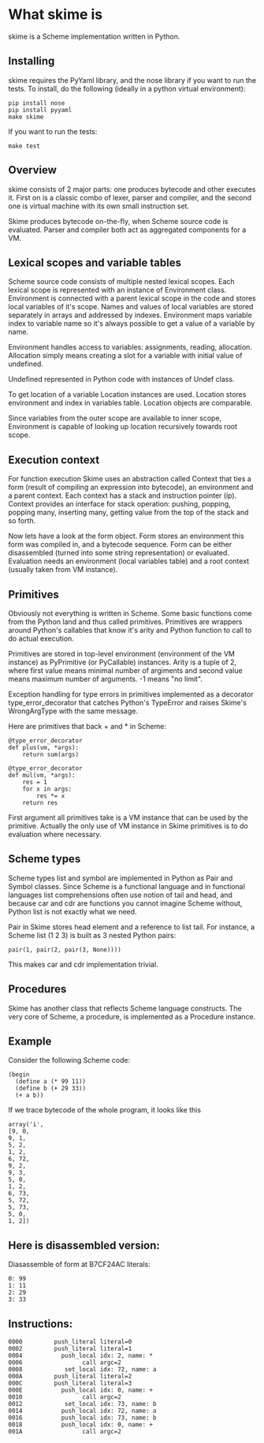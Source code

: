 What skime is
==============

skime is a Scheme implementation written in Python.

Installing
----------

skime requires the PyYaml library, and the nose library if you want to run the
tests. To install, do the following (ideally in a python virtual environment):

    pip install nose
    pip install pyyaml
    make skime

If you want to run the tests:

    make test

Overview
--------

skime consists of 2 major parts: one produces bytecode and other executes it.
First on is a classic combo of lexer, parser and compiler, and the second one
is virtual machine with its own small instruction set.

Skime produces bytecode on-the-fly, when Scheme source code is evaluated.
Parser and compiler both act as aggregated components for a VM.

Lexical scopes and variable tables
----------------------------------

Scheme source code consists of multiple nested lexical scopes.  Each lexical
scope is represented with an instance of Environment class. Environment is
connected with a parent lexical scope in the code and stores local variables of
it's scope.  Names and values of local variables are stored separately in
arrays and addressed by indexes. Environment maps variable index to variable
name so it's always possible to get a value of a variable by name.

Environment handles access to variables: assignments, reading, allocation.
Allocation simply means creating a slot for a variable with initial value of
undefined.

Undefined represented in Python code with instances of Undef class.

To get location of a variable Location instances are used. Location stores
environment and index in variables table. Location objects are comparable.

Since variables from the outer scope are available to inner scope, Environment
is capable of looking up location recursively towards root scope.

Execution context
-----------------

For function execution Skime uses an abstraction called Context that ties a
form (result of compiling an expression into bytecode), an environment and a
parent context. Each context has a stack and instruction pointer (ip). Context
provides an interface for stack operation: pushing, popping, popping many,
inserting many, getting value from the top of the stack and so forth.

Now lets have a look at the form object. Form stores an environment this form
was compiled in, and a bytecode sequence. Form can be either disassembled
(turned into some string representation) or evaluated. Evaluation needs an
environment (local variables table) and a root context (usually taken from VM
instance).

Primitives
----------

Obviously not everything is written in Scheme. Some basic functions come from
the Python land and thus called primitives. Primitives are wrappers around
Python's callables that know it's arity and Python function to call to do
actual execution.

Primitives are stored in top-level environment (environment of the VM instance)
as PyPrimitive (or PyCallable) instances. Arity is a tuple of 2, where first
value means minimal number of argiments and second value means maximum number
of arguments. -1 means "no limit".

Exception handling for type errors in primitives implemented as a decorator
type\_error\_decorator that catches Python's TypeError and raises Skime's
WrongArgType with the same message.

Here are primitives that back + and * in Scheme:

    @type_error_decorator
    def plus(vm, *args):
        return sum(args)

    @type_error_decorator
    def mul(vm, *args):
        res = 1
        for x in args:
            res *= x
        return res

First argument all primitives take is a VM instance that can be used by the
primitive. Actually the only use of VM instance in Skime primitives is to do
evaluation where necessary.

Scheme types
------------

Scheme types list and symbol are implemented in Python as Pair and Symbol
classes. Since Scheme is a functional language and in functional languages list
comprehensions often use notion of tail and head, and because car and cdr are
functions you cannot imagine Scheme without, Python list is not exactly what we
need.

Pair in Skime stores head element and a reference to list tail. For instance, a
Scheme list (1 2 3) is built as 3 nested Python pairs:

    pair(1, pair(2, pair(3, None))))

This makes car and cdr implementation trivial.

Procedures
----------

Skime has another class that reflects Scheme language constructs. The very core
of Scheme, a procedure, is implemented as a Procedure instance.

Example
-------

Consider the following Scheme code:

    (begin
      (define a (* 99 11))
      (define b (+ 29 33))
      (+ a b))

If we trace bytecode of the whole program, it looks like this

    array('i',
    [9, 0,
    9, 1,
    5, 2,
    1, 2,
    6, 72,
    9, 2,
    9, 3,
    5, 0,
    1, 2,
    6, 73,
    5, 72,
    5, 73,
    5, 0,
    1, 2])

Here is disassembled version:
----------------------------- 

Diasassemble of form at B7CF24AC
literals:

    0: 99
    1: 11
    2: 29
    3: 33

Instructions:
------------

    0000         push_literal literal=0
    0002         push_literal literal=1
    0004           push_local idx: 2, name: *
    0006                 call argc=2
    0008            set_local idx: 72, name: a
    000A         push_literal literal=2
    000C         push_literal literal=3
    000E           push_local idx: 0, name: +
    0010                 call argc=2
    0012            set_local idx: 73, name: b
    0014           push_local idx: 72, name: a
    0016           push_local idx: 73, name: b
    0018           push_local idx: 0, name: +
    001A                 call argc=2


